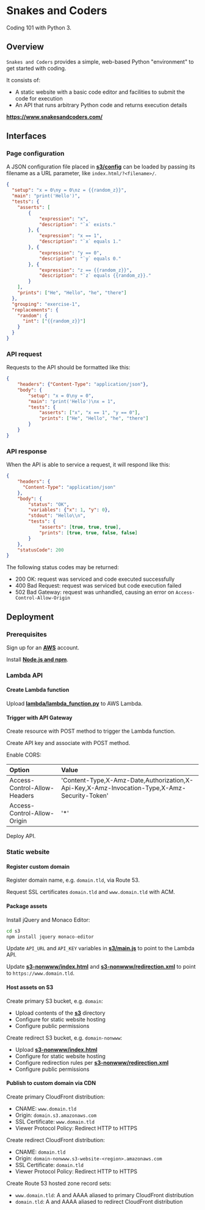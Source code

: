 # Snakes and Coders

Coding 101 with Python 3.

## Overview

`Snakes and Coders` provides a simple, web-based Python "environment" to get started with coding.

It consists of:

- A static website with a basic code editor and facilities to submit the code for execution
- An API that runs arbitrary Python code and returns execution details

**<https://www.snakesandcoders.com/>**

## Interfaces

### Page configuration

A JSON configuration file placed in [**s3/config**](s3/config) can be loaded by passing its filename as a URL parameter, like `index.html/?<filename>/`.

```json
{
  "setup": "x = 0\ny = 0\nz = {{random_z}}",
  "main": "print('Hello')",
  "tests": {
    "asserts": [
        {
            "expression": "x",
            "description": "`x` exists."
        }, {
            "expression": "x == 1",
            "description": "`x` equals 1."
        }, {
            "expression": "y == 0",
            "description": "`y` equals 0."
        }, {
            "expression": "z == {{random_z}}",
            "description": "`z` equals {{random_z}}."
        }
    ],
    "prints": ["He", "Hello", "he", "there"]
  },
  "grouping": "exercise-1",
  "replacements": {
    "random": {
      "int": ["{{random_z}}"]
    }
  }
}
```

### API request

Requests to the API should be formatted like this:

```json
{
    "headers": {"Content-Type": "application/json"},
    "body": {
        "setup": "x = 0\ny = 0",
        "main": "print('Hello')\nx = 1",
        "tests": {
            "asserts": ["x", "x == 1", "y == 0"],
            "prints": ["He", "Hello", "he", "there"]
        }
    }
}
```

### API response

When the API is able to service a request, it will respond like this:

```json
{
    "headers": {
      "Content-Type": "application/json"
    },
    "body": {
        "status": "OK",
        "variables": {"x": 1, "y": 0},
        "stdout": "Hello\\n",
        "tests": {
            "asserts": [true, true, true],
            "prints": [true, true, false, false]
        }
    },
    "statusCode": 200
}
```

The following status codes may be returned:

- 200 OK: request was serviced and code executed successfully
- 400 Bad Request: request was serviced but code execution failed
- 502 Bad Gateway: request was unhandled, causing an error on `Access-Control-Allow-Origin`

## Deployment

### Prerequisites

Sign up for an [**AWS**](https://aws.amazon.com/) account.

Install [**Node.js and npm**](https://nodejs.org/).

### Lambda API

#### Create Lambda function

Upload [**lambda/lambda_function.py**](lambda/lambda_function.py) to AWS Lambda.

#### Trigger with API Gateway

Create resource with POST method to trigger the Lambda function.

Create API key and associate with POST method.

Enable CORS:

Option                       | Value
:--                          | :--
Access-Control-Allow-Headers | 'Content-Type,X-Amz-Date,Authorization,X-Api-Key,X-Amz-Invocation-Type,X-Amz-Security-Token'
Access-Control-Allow-Origin  | '*'

Deploy API.

### Static website

#### Register custom domain

Register domain name, e.g. `domain.tld`, via Route 53.

Request SSL certificates `domain.tld` and `www.domain.tld` with ACM.

#### Package assets

Install jQuery and Monaco Editor:

```bash
cd s3
npm install jquery monaco-editor
```

Update `API_URL` and `API_KEY` variables in [**s3/main.js**](s3/main.js) to point to the Lambda API.

Update [**s3-nonwww/index.html**](s3-nonwww/index.html) and [**s3-nonwww/redirection.xml**](s3-nonwww/redirection.xml) to point to `https://www.domain.tld`.

#### Host assets on S3

Create primary S3 bucket, e.g. `domain`:

- Upload contents of the [**s3**](s3) directory
- Configure for static website hosting
- Configure public permissions

Create redirect S3 bucket, e.g. `domain-nonwww`:

- Upload [**s3-nonwww/index.html**](s3-nonwww/index.html)
- Configure for static website hosting
- Configure redirection rules per [**s3-nonwww/redirection.xml**](s3-nonwww/redirection.xml)
- Configure public permissions

#### Publish to custom domain via CDN

Create primary CloudFront distribution:

- CNAME: `www.domain.tld`
- Origin: `domain.s3.amazonaws.com`
- SSL Certificate: `www.domain.tld`
- Viewer Protocol Policy: Redirect HTTP to HTTPS

Create redirect CloudFront distribution:

- CNAME: `domain.tld`
- Origin: `domain-nonwww.s3-website-<region>.amazonaws.com`
- SSL Certificate: `domain.tld`
- Viewer Protocol Policy: Redirect HTTP to HTTPS

Create Route 53 hosted zone record sets:

- `www.domain.tld`: A and AAAA aliased to primary CloudFront distribution
- `domain.tld`: A and AAAA aliased to redirect CloudFront distribution
